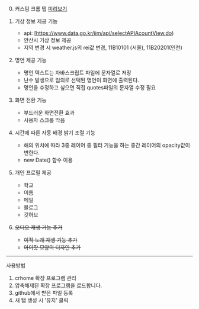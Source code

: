 0. 커스텀 크롬 탭 <a href="https://044apde.github.io/my-new-tabs/" target='_blank' >미리보기</a>

1. 기상 정보 제공 기능

   - api: [https://www.data.go.kr/iim/api/selectAPIAcountView.do)
   - 안산시 기상 정보 제공
   - 지역 변경 시 weather.js의 rei값 변경, 11B10101 (서울), 11B20201(인천)

2. 명언 제공 기능
   - 명언 텍스트는 자바스크립트 파일에 문자열로 저장
   - 난수 발생으로 임의로 선택된 명언이 화면에 출력된다.
   - 명언을 수정하고 싶으면 직접 quotes파일의 문자열 수정 필요
   
3. 화면 전환 기능

   - 부드러운 화면전환 효과
   - 사용자 스크롤 막음

4. 시간에 따른 자동 배경 밝기 조절 기능

   - 해의 위치에 따라 3중 레이어 중 필터 기능을 하는 중간 레이어의 opacity값이 변한다.
   - new Date() 함수 이용

5. 개인 프로필 제공

   - 학교
   - 이름
   - 메일
   - 블로그
   - 깃허브

6. <del>오디오 재생 기능 추가</del>
   - <del>이적 노래 재생 기능 추가</del>
   - <del>아이팟 모양의 디자인 추가 </del>


---

사용방법

1. crhome 확장 프로그램 관리 
2. 압축해제된 확장 프로그램을 로드합니다.
3. github에서 받은 파일 등록 
4. 새 탭 생성 시 '유지' 클릭
